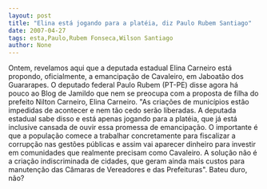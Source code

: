 ```yaml
---
layout: post
title: "Elina está jogando para a platéia, diz Paulo Rubem Santiago"
date: 2007-04-27
tags: esta,Paulo,Rubem Fonseca,Wilson Santiago
author: None
---
```

Ontem, revelamos aqui que a deputada estadual Elina Carneiro está propondo, oficialmente, a emancipação de Cavaleiro, em Jaboatão dos Guararapes.
O deputado federal Paulo Rubem (PT-PE) disse agora há pouco ao Blog de Jamildo que nem se preocupa com a proposta de filha do prefeito Nilton Carneiro, Elina Carneiro. 
\"As criações de municípios estão impedidas de acontecer e nem tão cedo serão liberadas. A deputada estadual sabe disso e está apenas jogando para a platéia, que já está inclusive cansada de ouvir essa promessa de emancipação. O importante é que a população comece a trabalhar concretamente para fiscalizar a corrupção nas gestões públicas e assim vai aparecer dinheiro para investir em comunidades que realmente precisam como Cavaleiro. A solução não é a criação indiscriminada de cidades, que geram ainda mais custos para manutenção das Câmaras de Vereadores e das Prefeituras\".
Bateu duro, não? 